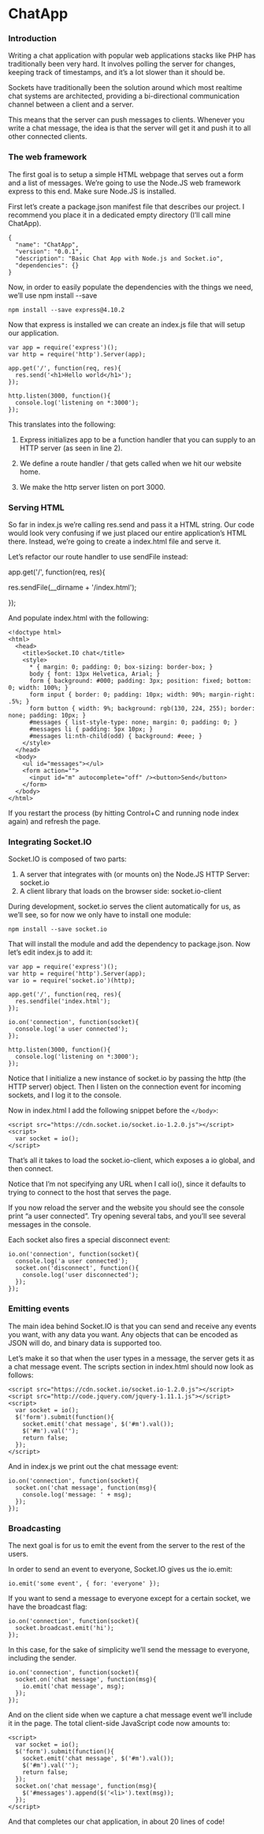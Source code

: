 # ChatApp

<h3>Introduction</h3>

Writing a chat application with popular web applications stacks like PHP has traditionally been very hard. It involves polling the server for changes, keeping track of timestamps, and it’s a lot slower than it should be.

Sockets have traditionally been the solution around which most realtime chat systems are architected, providing a bi-directional communication channel between a client and a server.

This means that the server can push messages to clients. Whenever you write a chat message, the idea is that the server will get it and push it to all other connected clients.

<h3>The web framework</h3>
The first goal is to setup a simple HTML webpage that serves out a form and a list of messages. We’re going to use the Node.JS web framework express to this end. Make sure Node.JS is installed.

First let’s create a package.json manifest file that describes our project. I recommend you place it in a dedicated empty directory (I’ll call mine ChatApp).

<pre><code>{
  "name": "ChatApp",
  "version": "0.0.1",
  "description": "Basic Chat App with Node.js and Socket.io",
  "dependencies": {}
}</code></pre>

Now, in order to easily populate the dependencies with the things we need, we’ll use npm install --save

<pre><code>npm install --save express@4.10.2</code></pre>

Now that express is installed we can create an index.js file that will setup our application.

<pre><code>var app = require('express')();
var http = require('http').Server(app);

app.get('/', function(req, res){
  res.send('&lt;h1&gt;Hello world&lt;/h1&gt;');
});

http.listen(3000, function(){
  console.log('listening on *:3000');
});</code></pre>

This translates into the following:

1. Express initializes app to be a function handler that you can supply to an HTTP server (as seen in line 2).

2. We define a route handler / that gets called when we hit our website home.

3. We make the http server listen on port 3000.

<h3>Serving HTML</h3>
So far in index.js we’re calling res.send and pass it a HTML string. Our code would look very confusing if we just placed our entire application’s HTML there. Instead, we’re going to create a index.html file and serve it.

Let’s refactor our route handler to use sendFile instead:

app.get('/', function(req, res){

  res.sendFile(__dirname + '/index.html');
  
});

And populate index.html with the following:

<pre><code>&lt;!doctype html&gt;
&lt;html&gt;
  &lt;head&gt;
    &lt;title&gt;Socket.IO chat&lt;/title&gt;
    &lt;style&gt;
      * { margin: 0; padding: 0; box-sizing: border-box; }
      body { font: 13px Helvetica, Arial; }
      form { background: #000; padding: 3px; position: fixed; bottom: 0; width: 100%; }
      form input { border: 0; padding: 10px; width: 90%; margin-right: .5%; }
      form button { width: 9%; background: rgb(130, 224, 255); border: none; padding: 10px; }
      #messages { list-style-type: none; margin: 0; padding: 0; }
      #messages li { padding: 5px 10px; }
      #messages li:nth-child(odd) { background: #eee; }
    &lt;/style&gt;
  &lt;/head&gt;
  &lt;body&gt;
    &lt;ul id="messages"&gt;&lt;/ul&gt;
    &lt;form action=""&gt;
      &lt;input id="m" autocomplete="off" /&gt;&lt;button&gt;Send&lt;/button&gt;
    &lt;/form&gt;
  &lt;/body&gt;
&lt;/html&gt;</code></pre>

If you restart the process (by hitting Control+C and running node index again) and refresh the page.

<h3>Integrating Socket.IO</h3>
Socket.IO is composed of two parts:

1. A server that integrates with (or mounts on) the Node.JS HTTP Server: socket.io
2. A client library that loads on the browser side: socket.io-client

During development, socket.io serves the client automatically for us, as we’ll see, so for now we only have to install one module:
<pre><code>npm install --save socket.io</code></pre>

That will install the module and add the dependency to package.json. Now let’s edit index.js to add it:
<pre><code>var app = require('express')();
var http = require('http').Server(app);
var io = require('socket.io')(http);

app.get('/', function(req, res){
  res.sendfile('index.html');
});

io.on('connection', function(socket){
  console.log('a user connected');
});

http.listen(3000, function(){
  console.log('listening on *:3000');
});</code></pre>

Notice that I initialize a new instance of socket.io by passing the http (the HTTP server) object. Then I listen on the connection event for incoming sockets, and I log it to the console.

Now in index.html I add the following snippet before the <code>&lt;/body&gt;</code>:

<pre><code>&lt;script src="https://cdn.socket.io/socket.io-1.2.0.js"&gt;&lt;/script&gt;
&lt;script&gt;
  var socket = io();
&lt;/script&gt;</code></pre>

That’s all it takes to load the socket.io-client, which exposes a io global, and then connect.

Notice that I’m not specifying any URL when I call io(), since it defaults to trying to connect to the host that serves the page.

If you now reload the server and the website you should see the console print “a user connected”.
Try opening several tabs, and you’ll see several messages in the console.

Each socket also fires a special disconnect event:
<pre><code>io.on('connection', function(socket){
  console.log('a user connected');
  socket.on('disconnect', function(){
    console.log('user disconnected');
  });
});</code></pre>

<h3>Emitting events</h3>
The main idea behind Socket.IO is that you can send and receive any events you want, with any data you want. Any objects that can be encoded as JSON will do, and binary data is supported too.

Let’s make it so that when the user types in a message, the server gets it as a chat message event. The scripts section in index.html should now look as follows:
<pre><code>&lt;script src="https://cdn.socket.io/socket.io-1.2.0.js"&gt;&lt;/script&gt;
&lt;script src="http://code.jquery.com/jquery-1.11.1.js"&gt;&lt;/script&gt;
&lt;script&gt;
  var socket = io();
  $('form').submit(function(){
    socket.emit('chat message', $('#m').val());
    $('#m').val('');
    return false;
  });
&lt;/script&gt;</code></pre>

And in index.js we print out the chat message event:
<pre><code>io.on('connection', function(socket){
  socket.on('chat message', function(msg){
    console.log('message: ' + msg);
  });
});</code></pre>

<h3>Broadcasting</h3>
The next goal is for us to emit the event from the server to the rest of the users.

In order to send an event to everyone, Socket.IO gives us the io.emit:

<pre><code>io.emit('some event', { for: 'everyone' });</code></pre>

If you want to send a message to everyone except for a certain socket, we have the broadcast flag:
<pre><code>io.on('connection', function(socket){
  socket.broadcast.emit('hi');
});</code></pre>

In this case, for the sake of simplicity we’ll send the message to everyone, including the sender.
<pre><code>io.on('connection', function(socket){
  socket.on('chat message', function(msg){
    io.emit('chat message', msg);
  });
});</code></pre>

And on the client side when we capture a chat message event we’ll include it in the page. The total client-side JavaScript code now amounts to:
<pre><code>&lt;script&gt;
  var socket = io();
  $('form').submit(function(){
    socket.emit('chat message', $('#m').val());
    $('#m').val('');
    return false;
  });
  socket.on('chat message', function(msg){
    $('#messages').append($('&lt;li&gt;').text(msg));
  });
&lt;/script&gt;</code></pre>

And that completes our chat application, in about 20 lines of code!
